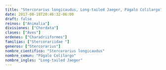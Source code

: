 ```yaml
---
title: "Stercorarius longicaudus, Long-tailed Jaeger, Págalo Colilargo"
date: 2017-08-18T20:46:32-06:00
draft: false
reinos: ["Animalia"]
divisiones: ["Chordata"]
clases: ["Aves"]
ordenes: ["Charadriiformes"]
familias: ["Stercorariidae "]
generos: ["Stercorarius"]
nombre_cientifico: "Stercorarius longicaudus"
nombre_comun: "Págalo Colilargo"
nombre_ingles: "Long-tailed Jaeger"
---
```


